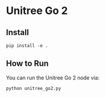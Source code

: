# Unitree Go 2

## Install
```
pip install -e . 

```
## How to Run
You can run the Unitree Go 2 node via:
```
python unitree_go2.py
```
